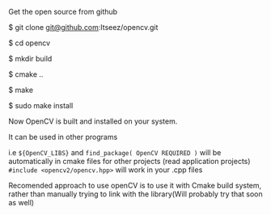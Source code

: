 Get the open source from github

$ git clone git@github.com:Itseez/opencv.git

$ cd opencv

$ mkdir build

$ cmake ..

$ make

$ sudo make install


Now OpenCV is built and installed on your system.

It can be used in other programs

i.e `${OpenCV_LIBS}` and `find_package( OpenCV REQUIRED )` will be automatically in cmake files for other projects (read application projects)
`#include <opencv2/opencv.hpp>` will work in your .cpp files

Recomended approach to use openCV is to use it with Cmake build system, rather than manually trying to link with the library(Will probably try that soon as well)
